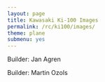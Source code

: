 ```yaml
---
layout: page
title: Kawasaki Ki-100 Images
permalink: /rc/ki100/images/
theme: plane
submenu: yes
---
```


Builder: Jan Agren


Builder: Martin Ozols

